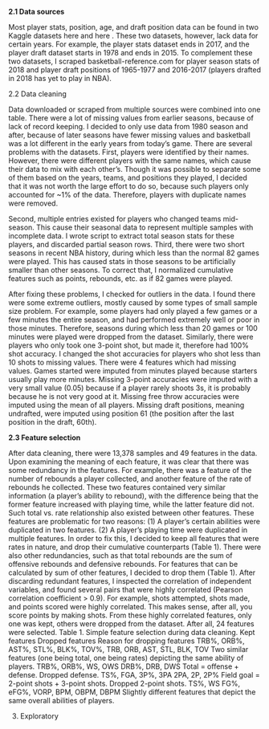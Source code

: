 __2.1 Data sources__

Most player stats, position, age, and draft position data can be found in two Kaggle datasets here
and here . These two datasets, however, lack data for certain years. For example, the player stats
dataset ends in 2017, and the player draft dataset starts in 1978 and ends in 2015. To complement
these two datasets, I scraped basketball-reference.com for player season stats of 2018 and player
draft positions of 1965-1977 and 2016-2017 (players drafted in 2018 has yet to play in NBA).

2.2 Data cleaning

Data downloaded or scraped from multiple sources were combined into one table. There were a
lot of missing values from earlier seasons, because of lack of record keeping. I decided to only
use data from 1980 season and after, because of later seasons have fewer missing values and
basketball was a lot different in the early years from today’s game.
There are several problems with the datasets. First, players were identified by their
names. However, there were different players with the same names, which cause their data to
mix with each other’s. Though it was possible to separate some of them based on the years,
teams, and positions they played, I decided that it was not worth the large effort to do so, because
such players only accounted for ~1% of the data. Therefore, players with duplicate names were
removed.

Second, multiple entries existed for players who changed teams mid-season. This cause
their seasonal data to represent multiple samples with incomplete data. I wrote script to extract
total season stats for these players, and discarded partial season rows.
Third, there were two short seasons in recent NBA history, during which less than the
normal 82 games were played. This has caused stats in those seasons to be artificially smaller
than other seasons. To correct that, I normalized cumulative features such as points, rebounds,
etc. as if 82 games were played.

After fixing these problems, I checked for outliers in the data. I found there were some
extreme outliers, mostly caused by some types of small sample size problem. For example, some
players had only played a few games or a few minutes the entire season, and had performed
extremely well or poor in those minutes. Therefore, seasons during which less than 20 games or
100 minutes were played were dropped from the dataset. Similarly, there were players who only
took one 3-point shot, but made it, therefore had 100% shot accuracy. I changed the shot
accuracies for players who shot less than 10 shots to missing values.
There were 4 features which had missing values. Games started were imputed from
minutes played because starters usually play more minutes. Missing 3-point accuracies were
imputed with a very small value (0.05) because if a player rarely shoots 3s, it is probably because
he is not very good at it. Missing free throw accuracies were imputed using the mean of all
players. Missing draft positions, meaning undrafted, were imputed using position 61 (the
position after the last position in the draft, 60th).

__2.3 Feature selection__

After data cleaning, there were 13,378 samples and 49 features in the data. Upon examining the
meaning of each feature, it was clear that there was some redundancy in the features. For
example, there was a feature of the number of rebounds a player collected, and another feature of
the rate of rebounds he collected. These two features contained very similar information (a
player’s ability to rebound), with the difference being that the former feature increased with
playing time, while the latter feature did not. Such total vs. rate relationship also existed between
other features. These features are problematic for two reasons: (1) A player’s certain abilities
were duplicated in two features. (2) A player’s playing time were duplicated in multiple features.
In order to fix this, I decided to keep all features that were rates in nature, and drop their
cumulative counterparts (Table 1).
There were also other redundancies, such as that total rebounds are the sum of offensive
rebounds and defensive rebounds. For features that can be calculated by sum of other features, I
decided to drop them (Table 1).
After discarding redundant features, I inspected the correlation of independent variables,
and found several pairs that were highly correlated (Pearson correlation coefficient > 0.9). For
example, shots attempted, shots made, and points scored were highly correlated. This makes
sense, after all, you score points by making shots. From these highly correlated features, only
one was kept, others were dropped from the dataset. After all, 24 features were selected.
Table 1. Simple feature selection during data cleaning.
Kept features Dropped features Reason for dropping features
TRB%, ORB%, AST%, STL%,
BLK%, TOV%,
TRB, ORB, AST, STL,
BLK, TOV
Two similar features (one being
total, one being rates) depicting
the same ability of players.
TRB%, ORB%, WS, OWS DRB%, DRB, DWS Total = offense + defense.
Dropped defense.
TS%, FGA, 3P%, 3PA 2PA, 2P, 2P%
Field goal = 2-point shots +
3-point shots.
Dropped 2-point shots.
TS%, WS FG%, eFG%, VORP, BPM,
OBPM, DBPM
Slightly different features that
depict the same overall abilities
of players.

3. Exploratory
